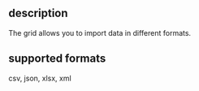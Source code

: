 ## description
The grid allows you to import data in different formats.

## supported formats
csv, json, xlsx, xml